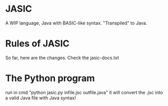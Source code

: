 # JASIC
A WIP language, Java with BASIC-like syntax. "Transpiled" to Java.


# Rules of JASIC
So far, here are the changes.
Check the jasic-docs.txt

# The Python program
run in cmd "python jasic.py infile.jsc outfile.java"
it will convert the .jsc into a valid Java file with Java syntax!
